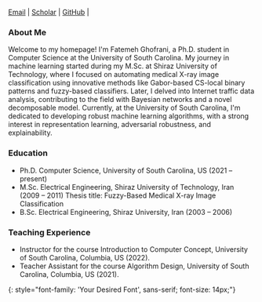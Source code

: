 [Email](mailto:ghofrani@email.sc.edu) | [Scholar](https://scholar.google.com/citations?user=NWOeb_AAAAAJ&hl=en&oi=ao) | [GitHub](https://github.com/gh-fatima) |

### About Me
Welcome to my homepage! I'm Fatemeh Ghofrani, a Ph.D. student in Computer Science at the University of South Carolina. My journey in machine learning started during my M.Sc. at Shiraz University of Technology, where I focused on automating medical X-ray image classification using innovative methods like Gabor-based CS-local binary patterns and fuzzy-based classifiers. Later, I delved into Internet traffic data analysis, contributing to the field with Bayesian networks and a novel decomposable model. Currently, at the University of South Carolina, I'm dedicated to developing robust machine learning algorithms, with a strong interest in representation learning, adversarial robustness, and explainability.

### Education
- Ph.D. Computer Science, University of South Carolina, US (2021 – present)
- M.Sc. Electrical Engineering, Shiraz University of Technology, Iran (2009 – 2011)
  Thesis title: Fuzzy-Based Medical X-ray Image Classification
- B.Sc. Electrical Engineering, Shiraz University, Iran (2003 – 2006)
  
### Teaching Experience
- Instructor for the course Introduction to Computer Concept, University of South Carolina, Columbia, US (2022).
- Teacher Assistant for the course Algorithm Design, University of South Carolina, Columbia, US (2021).

{: style="font-family: 'Your Desired Font', sans-serif; font-size: 14px;"}

